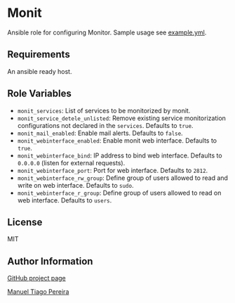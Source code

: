 Monit
========

Ansible role for configuring Monitor. Sample usage see [example.yml](example.yml).

Requirements
------------

An ansible ready host.

Role Variables
--------------

* `monit_services`: List of services to be monitorized by monit.
* `monit_service_detele_unlisted`: Remove existing service monitorization configurations not declared in the `services`. Defaults to `true`.
* `monit_mail_enabled`: Enable mail alerts. Defaults to `false`.
* `monit_webinterface_enabled`: Enable monit web interface. Defaults to `true`.
* `monit_webinterface_bind`: IP address to bind web interface. Defaults to `0.0.0.0` (listen for external requests).
* `monit_webinterface_port`: Port for web interface. Defaults to `2812`.
* `monit_webinterface_rw_group`: Define group of users allowed to read and write on web interface. Defaults to `sudo`.
* `monit_webinterface_r_group`: Define group of users allowed to read on web interface. Defaults to `users`.

License
-------

MIT

Author Information
------------------

[GitHub project page](https://github.com/mtpereira/ansible-passenger)

[Manuel Tiago Pereira](http://mtpereira.github.io)
